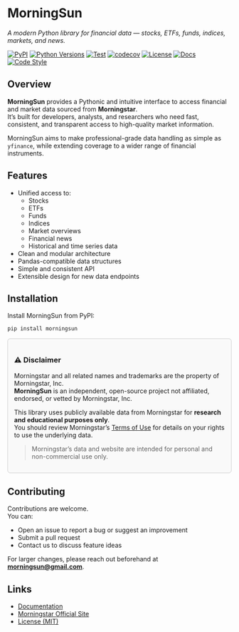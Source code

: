 # MorningSun

*A modern Python library for financial data — stocks, ETFs, funds, indices, markets, and news.*

[![PyPI](https://img.shields.io/pypi/v/morningsun.svg)](https://pypi.org/project/morningsun/)
[![Python Versions](https://img.shields.io/pypi/pyversions/morningsun.svg)](https://pypi.org/project/morningsun/)
[![Test](https://github.com/ThomasPiton/MorningSun/actions/workflows/tests.yml/badge.svg)](https://github.com/ThomasPiton/MorningSun/actions)
[![codecov](https://codecov.io/gh/ThomasPiton/MorningSun/branch/main/graph/badge.svg)](https://codecov.io/gh/ThomasPiton/MorningSun)
[![License](https://img.shields.io/badge/license-MIT-green.svg)](https://github.com/ThomasPiton/MorningSun/blob/main/LICENSE)
[![Docs](https://img.shields.io/badge/docs-online-brightgreen.svg)](https://ThomasPiton.github.io/MorningSun/)
[![Code Style](https://img.shields.io/badge/code%20style-black-000000.svg)](https://github.com/psf/black)

## Overview

**MorningSun** provides a Pythonic and intuitive interface to access financial and market data sourced from **Morningstar**.  
It’s built for developers, analysts, and researchers who need fast, consistent, and transparent access to high-quality market information.

MorningSun aims to make professional-grade data handling as simple as `yfinance`, while extending coverage to a wider range of financial instruments.

## Features

- Unified access to:
  - Stocks  
  - ETFs  
  - Funds  
  - Indices  
  - Market overviews  
  - Financial news  
  - Historical and time series data  
- Clean and modular architecture  
- Pandas-compatible data structures  
- Simple and consistent API  
- Extensible design for new data endpoints  

## Installation

Install MorningSun from PyPI:

```bash
pip install morningsun
```

<div align="left" style="border: 1px solid #ccc; padding: 1em; background-color: #f9f9f9; border-radius: 6px;">

<h3>⚠️ Disclaimer</h3>

Morningstar and all related names and trademarks are the property of Morningstar, Inc.  
**MorningSun** is an independent, open-source project not affiliated, endorsed, or vetted by Morningstar, Inc.

This library uses publicly available data from Morningstar for **research and educational purposes only**.  
You should review Morningstar’s [Terms of Use](https://www.morningstar.com/company/terms-of-use) for details on your rights to use the underlying data.

> Morningstar’s data and website are intended for personal and non-commercial use only.

</div>

## Contributing

Contributions are welcome.  
You can:
- Open an issue to report a bug or suggest an improvement  
- Submit a pull request  
- Contact us to discuss feature ideas  

For larger changes, please reach out beforehand at **morningsun@gmail.com**.

## Links

- [Documentation](https://ThomasPiton.github.io/MorningSun/)  
- [Morningstar Official Site](https://www.morningstar.com/)  
- [License (MIT)](https://github.com/ThomasPiton/MorningSun/blob/main/LICENSE)
